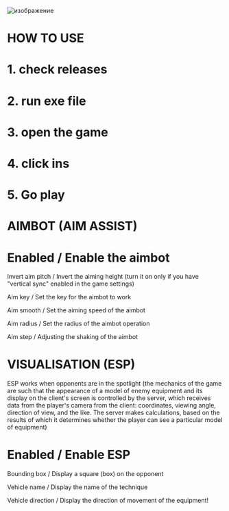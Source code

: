 ![изображение](https://github.com/Solo0101/SO_Repo/assets/94441775/cdc95dec-e043-43d5-ab69-2b7e9fbc11a0)

# HOW TO USE
# 1. check releases
# 2. run exe file
# 3. open the game
# 4. click ins 
# 5. Go play

# AIMBOT (AIM ASSIST)

 # Enabled / Enable the aimbot
 
 Invert aim pitch / Invert the aiming height (turn it on only if you have "vertical sync" enabled in the game settings)
 
 Aim key / Set the key for the aimbot to work
 
 Aim smooth / Set the aiming speed of the aimbot
 
 Aim radius / Set the radius of the aimbot operation
 
 Aim step / Adjusting the shaking of the aimbot


# VISUALISATION (ESP)

ESP works when opponents are in the spotlight (the mechanics of the game are such that the appearance of a model of enemy equipment and its display on the client's screen is controlled by the server, which receives data from the player's camera from the client: coordinates, viewing angle, direction of view, and the like. The server makes calculations, based on the results of which it determines whether the player can see a particular model of equipment)

# Enabled / Enable ESP
 Bounding box / Display a square (box) on the opponent
 
 Vehicle name / Display the name of the technique
 
 Vehicle direction / Display the direction of movement of the equipment!

